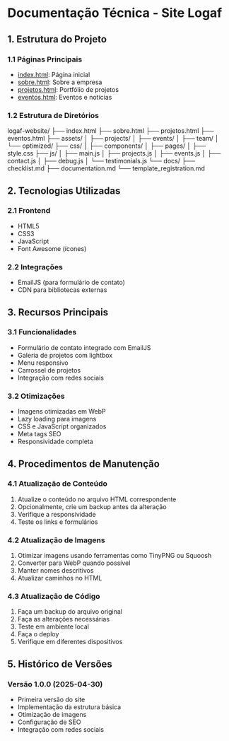 # Documentação Técnica - Site Logaf

## 1. Estrutura do Projeto

### 1.1 Páginas Principais
- [index.html](cci:7://file:///c:/Users/Hiago/OneDrive/%C3%81rea%20de%20Trabalho/Dev/Projetos%20pessoais/Logaf%202/index.html:0:0-0:0): Página inicial
- [sobre.html](cci:7://file:///c:/Users/Hiago/OneDrive/%C3%81rea%20de%20Trabalho/Dev/Projetos%20pessoais/Logaf%202/sobre.html:0:0-0:0): Sobre a empresa
- [projetos.html](cci:7://file:///c:/Users/Hiago/OneDrive/%C3%81rea%20de%20Trabalho/Dev/Projetos%20pessoais/Logaf%202/projetos.html:0:0-0:0): Portfólio de projetos
- [eventos.html](cci:7://file:///c:/Users/Hiago/OneDrive/%C3%81rea%20de%20Trabalho/Dev/Projetos%20pessoais/Logaf%202/eventos.html:0:0-0:0): Eventos e notícias

### 1.2 Estrutura de Diretórios
logaf-website/
├── index.html
├── sobre.html
├── projetos.html
├── eventos.html
├── assets/
│   ├── projects/
│   ├── events/
│   ├── team/
│   └── optimized/
├── css/
│   ├── components/
│   ├── pages/
│   ├── style.css
├── js/
│   ├── main.js
│   ├── projects.js
│   ├── events.js
│   ├── contact.js
│   ├── debug.js
│   └── testimonials.js
└── docs/
   ├── checklist.md
   ├── documentation.md
   └── template_registration.md

## 2. Tecnologias Utilizadas

### 2.1 Frontend
- HTML5
- CSS3
- JavaScript
- Font Awesome (ícones)

### 2.2 Integrações
- EmailJS (para formulário de contato)
- CDN para bibliotecas externas

## 3. Recursos Principais

### 3.1 Funcionalidades
- Formulário de contato integrado com EmailJS
- Galeria de projetos com lightbox
- Menu responsivo
- Carrossel de projetos
- Integração com redes sociais

### 3.2 Otimizações
- Imagens otimizadas em WebP
- Lazy loading para imagens
- CSS e JavaScript organizados
- Meta tags SEO
- Responsividade completa

## 4. Procedimentos de Manutenção

### 4.1 Atualização de Conteúdo
1. Atualize o conteúdo no arquivo HTML correspondente
2. Opcionalmente, crie um backup antes da alteração
3. Verifique a responsividade
4. Teste os links e formulários

### 4.2 Atualização de Imagens
1. Otimizar imagens usando ferramentas como TinyPNG ou Squoosh
2. Converter para WebP quando possível
3. Manter nomes descritivos
4. Atualizar caminhos no HTML

### 4.3 Atualização de Código
1. Faça um backup do arquivo original
2. Faça as alterações necessárias
3. Teste em ambiente local
4. Faça o deploy
5. Verifique em diferentes dispositivos

## 5. Histórico de Versões

### Versão 1.0.0 (2025-04-30)
- Primeira versão do site
- Implementação da estrutura básica
- Otimização de imagens
- Configuração de SEO
- Integração com redes sociais